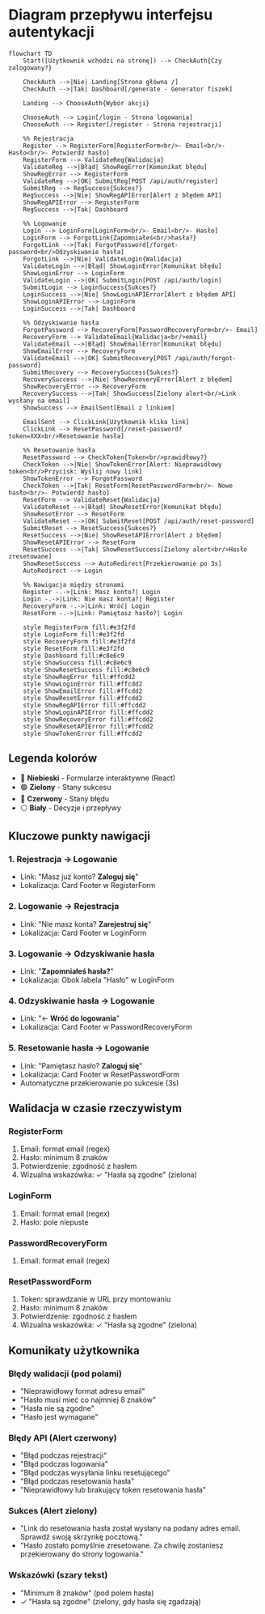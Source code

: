 # Diagram przepływu interfejsu autentykacji

```mermaid
flowchart TD
    Start([Użytkownik wchodzi na stronę]) --> CheckAuth{Czy zalogowany?}
    
    CheckAuth -->|Nie| Landing[Strona główna /]
    CheckAuth -->|Tak| Dashboard[/generate - Generator fiszek]
    
    Landing --> ChooseAuth{Wybór akcji}
    
    ChooseAuth --> Login[/login - Strona logowania]
    ChooseAuth --> Register[/register - Strona rejestracji]
    
    %% Rejestracja
    Register --> RegisterForm[RegisterForm<br/>- Email<br/>- Hasło<br/>- Potwierdź hasło]
    RegisterForm --> ValidateReg{Walidacja}
    ValidateReg -->|Błąd| ShowRegError[Komunikat błędu]
    ShowRegError --> RegisterForm
    ValidateReg -->|OK| SubmitReg[POST /api/auth/register]
    SubmitReg --> RegSuccess{Sukces?}
    RegSuccess -->|Nie| ShowRegAPIError[Alert z błędem API]
    ShowRegAPIError --> RegisterForm
    RegSuccess -->|Tak| Dashboard
    
    %% Logowanie
    Login --> LoginForm[LoginForm<br/>- Email<br/>- Hasło]
    LoginForm --> ForgotLink{Zapomniałeś<br/>hasła?}
    ForgotLink -->|Tak| ForgotPassword[/forgot-password<br/>Odzyskiwanie hasła]
    ForgotLink -->|Nie| ValidateLogin{Walidacja}
    ValidateLogin -->|Błąd| ShowLoginError[Komunikat błędu]
    ShowLoginError --> LoginForm
    ValidateLogin -->|OK| SubmitLogin[POST /api/auth/login]
    SubmitLogin --> LoginSuccess{Sukces?}
    LoginSuccess -->|Nie| ShowLoginAPIError[Alert z błędem API]
    ShowLoginAPIError --> LoginForm
    LoginSuccess -->|Tak| Dashboard
    
    %% Odzyskiwanie hasła
    ForgotPassword --> RecoveryForm[PasswordRecoveryForm<br/>- Email]
    RecoveryForm --> ValidateEmail{Walidacja<br/>email}
    ValidateEmail -->|Błąd| ShowEmailError[Komunikat błędu]
    ShowEmailError --> RecoveryForm
    ValidateEmail -->|OK| SubmitRecovery[POST /api/auth/forgot-password]
    SubmitRecovery --> RecoverySuccess{Sukces?}
    RecoverySuccess -->|Nie| ShowRecoveryError[Alert z błędem]
    ShowRecoveryError --> RecoveryForm
    RecoverySuccess -->|Tak| ShowSuccess[Zielony alert<br/>Link wysłany na email]
    ShowSuccess --> EmailSent[Email z linkiem]
    
    EmailSent --> ClickLink[Użytkownik klika link]
    ClickLink --> ResetPassword[/reset-password?token=XXX<br/>Resetowanie hasła]
    
    %% Resetowanie hasła
    ResetPassword --> CheckToken{Token<br/>prawidłowy?}
    CheckToken -->|Nie| ShowTokenError[Alert: Nieprawidłowy token<br/>Przycisk: Wyślij nowy link]
    ShowTokenError --> ForgotPassword
    CheckToken -->|Tak| ResetForm[ResetPasswordForm<br/>- Nowe hasło<br/>- Potwierdź hasło]
    ResetForm --> ValidateReset{Walidacja}
    ValidateReset -->|Błąd| ShowResetError[Komunikat błędu]
    ShowResetError --> ResetForm
    ValidateReset -->|OK| SubmitReset[POST /api/auth/reset-password]
    SubmitReset --> ResetSuccess{Sukces?}
    ResetSuccess -->|Nie| ShowResetAPIError[Alert z błędem]
    ShowResetAPIError --> ResetForm
    ResetSuccess -->|Tak| ShowResetSuccess[Zielony alert<br/>Hasło zresetowane]
    ShowResetSuccess --> AutoRedirect[Przekierowanie po 3s]
    AutoRedirect --> Login
    
    %% Nawigacja między stronami
    Register -.->|Link: Masz konto?| Login
    Login -.->|Link: Nie masz konta?| Register
    RecoveryForm -.->|Link: Wróć| Login
    ResetForm -.->|Link: Pamiętasz hasło?| Login

    style RegisterForm fill:#e3f2fd
    style LoginForm fill:#e3f2fd
    style RecoveryForm fill:#e3f2fd
    style ResetForm fill:#e3f2fd
    style Dashboard fill:#c8e6c9
    style ShowSuccess fill:#c8e6c9
    style ShowResetSuccess fill:#c8e6c9
    style ShowRegError fill:#ffcdd2
    style ShowLoginError fill:#ffcdd2
    style ShowEmailError fill:#ffcdd2
    style ShowResetError fill:#ffcdd2
    style ShowRegAPIError fill:#ffcdd2
    style ShowLoginAPIError fill:#ffcdd2
    style ShowRecoveryError fill:#ffcdd2
    style ShowResetAPIError fill:#ffcdd2
    style ShowTokenError fill:#ffcdd2
```

## Legenda kolorów

- 🔵 **Niebieski** - Formularze interaktywne (React)
- 🟢 **Zielony** - Stany sukcesu
- 🔴 **Czerwony** - Stany błędu
- ⚪ **Biały** - Decyzje i przepływy

## Kluczowe punkty nawigacji

### 1. Rejestracja → Logowanie
- Link: "Masz już konto? **Zaloguj się**"
- Lokalizacja: Card Footer w RegisterForm

### 2. Logowanie → Rejestracja
- Link: "Nie masz konta? **Zarejestruj się**"
- Lokalizacja: Card Footer w LoginForm

### 3. Logowanie → Odzyskiwanie hasła
- Link: "**Zapomniałeś hasła?**"
- Lokalizacja: Obok labela "Hasło" w LoginForm

### 4. Odzyskiwanie hasła → Logowanie
- Link: "← **Wróć do logowania**"
- Lokalizacja: Card Footer w PasswordRecoveryForm

### 5. Resetowanie hasła → Logowanie
- Link: "Pamiętasz hasło? **Zaloguj się**"
- Lokalizacja: Card Footer w ResetPasswordForm
- Automatyczne przekierowanie po sukcesie (3s)

## Walidacja w czasie rzeczywistym

### RegisterForm
1. Email: format email (regex)
2. Hasło: minimum 8 znaków
3. Potwierdzenie: zgodność z hasłem
4. Wizualna wskazówka: ✓ "Hasła są zgodne" (zielona)

### LoginForm
1. Email: format email (regex)
2. Hasło: pole niepuste

### PasswordRecoveryForm
1. Email: format email (regex)

### ResetPasswordForm
1. Token: sprawdzanie w URL przy montowaniu
2. Hasło: minimum 8 znaków
3. Potwierdzenie: zgodność z hasłem
4. Wizualna wskazówka: ✓ "Hasła są zgodne" (zielona)

## Komunikaty użytkownika

### Błędy walidacji (pod polami)
- "Nieprawidłowy format adresu email"
- "Hasło musi mieć co najmniej 8 znaków"
- "Hasła nie są zgodne"
- "Hasło jest wymagane"

### Błędy API (Alert czerwony)
- "Błąd podczas rejestracji"
- "Błąd podczas logowania"
- "Błąd podczas wysyłania linku resetującego"
- "Błąd podczas resetowania hasła"
- "Nieprawidłowy lub brakujący token resetowania hasła"

### Sukces (Alert zielony)
- "Link do resetowania hasła został wysłany na podany adres email. Sprawdź swoją skrzynkę pocztową."
- "Hasło zostało pomyślnie zresetowane. Za chwilę zostaniesz przekierowany do strony logowania."

### Wskazówki (szary tekst)
- "Minimum 8 znaków" (pod polem hasła)
- ✓ "Hasła są zgodne" (zielony, gdy hasła się zgadzają)

